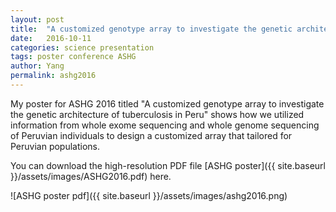 ```yaml
---
layout: post
title:  "A customized genotype array to investigate the genetic architecture of tuberculosis in Peru"
date:   2016-10-11
categories: science presentation
tags: poster conference ASHG
author: Yang
permalink: ashg2016
---
```


My poster for ASHG 2016 titled "A customized genotype array to investigate the genetic architecture of tuberculosis in Peru" shows how we utilized information from whole exome sequencing and whole genome sequencing of Peruvian individuals to design a customized array that tailored for Peruvian populations.

You can download the high-resolution PDF file [ASHG poster]({{ site.baseurl }}/assets/images/ASHG2016.pdf)  here.

![ASHG poster pdf]({{ site.baseurl }}/assets/images/ashg2016.png)
